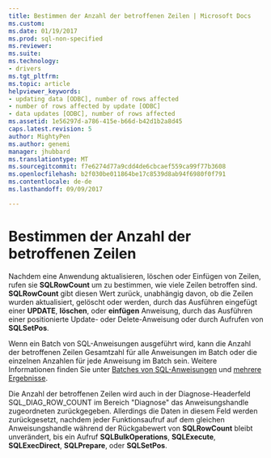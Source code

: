 ```yaml
---
title: Bestimmen der Anzahl der betroffenen Zeilen | Microsoft Docs
ms.custom: 
ms.date: 01/19/2017
ms.prod: sql-non-specified
ms.reviewer: 
ms.suite: 
ms.technology:
- drivers
ms.tgt_pltfrm: 
ms.topic: article
helpviewer_keywords:
- updating data [ODBC], number of rows affected
- number of rows affected by update [ODBC]
- data updates [ODBC], number of rows affected
ms.assetid: 1e56297d-a786-415e-b66d-b42d1b2a8d45
caps.latest.revision: 5
author: MightyPen
ms.author: genemi
manager: jhubbard
ms.translationtype: MT
ms.sourcegitcommit: f7e6274d77a9cdd4de6cbcaef559ca99f77b3608
ms.openlocfilehash: b2f030be011864be17c8539d8ab94f6980f0f791
ms.contentlocale: de-de
ms.lasthandoff: 09/09/2017

---
```

# <a name="determining-the-number-of-affected-rows"></a>Bestimmen der Anzahl der betroffenen Zeilen
Nachdem eine Anwendung aktualisieren, löschen oder Einfügen von Zeilen, rufen sie **SQLRowCount** um zu bestimmen, wie viele Zeilen betroffen sind. **SQLRowCount** gibt diesen Wert zurück, unabhängig davon, ob die Zeilen wurden aktualisiert, gelöscht oder werden, durch das Ausführen eingefügt einer **UPDATE**, **löschen**, oder **einfügen** Anweisung, durch das Ausführen einer positionierte Update- oder Delete-Anweisung oder durch Aufrufen von **SQLSetPos**.  
  
 Wenn ein Batch von SQL-Anweisungen ausgeführt wird, kann die Anzahl der betroffenen Zeilen Gesamtzahl für alle Anweisungen im Batch oder die einzelnen Anzahlen für jede Anweisung im Batch sein. Weitere Informationen finden Sie unter [Batches von SQL-Anweisungen](../../../odbc/reference/develop-app/batches-of-sql-statements.md) und [mehrere Ergebnisse](../../../odbc/reference/develop-app/multiple-results.md).  
  
 Die Anzahl der betroffenen Zeilen wird auch in der Diagnose-Headerfeld SQL_DIAG_ROW_COUNT im Bereich "Diagnose" das Anweisungshandle zugeordneten zurückgegeben. Allerdings die Daten in diesem Feld werden zurückgesetzt, nachdem jeder Funktionsaufruf auf dem gleichen Anweisungshandle während der Rückgabewert von **SQLRowCount** bleibt unverändert, bis ein Aufruf **SQLBulkOperations**, **SQLExecute**, **SQLExecDirect**, **SQLPrepare**, oder **SQLSetPos**.
